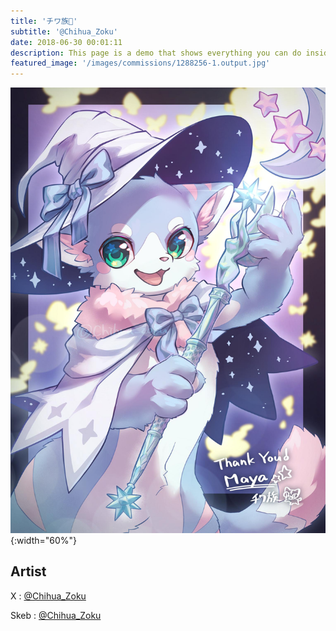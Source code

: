 ```yaml
---
title: 'チワ族🍠'
subtitle: '@Chihua_Zoku'
date: 2018-06-30 00:01:11
description: This page is a demo that shows everything you can do inside portfolio and blog posts.
featured_image: '/images/commissions/1288256-1.output.jpg'
---
```


![](/images/commissions/1288256-1.output.jpg){:width="60%"}

## Artist

X : [@Chihua_Zoku](https://twitter.com/Chihua_Zoku)

Skeb : [@Chihua_Zoku](https://skeb.jp/@Chihua_Zoku)